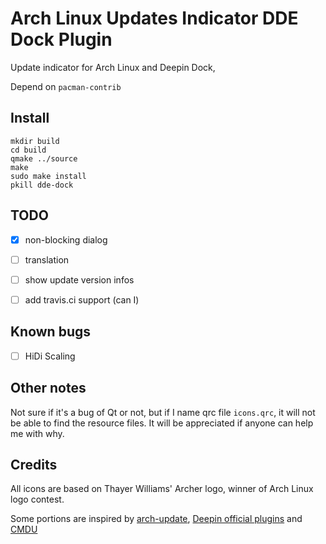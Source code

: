 Arch Linux Updates Indicator DDE Dock Plugin
===============
Update indicator for Arch Linux and Deepin Dock, 

Depend on `pacman-contrib`

Install
--------

```
mkdir build
cd build
qmake ../source
make
sudo make install
pkill dde-dock
```

TODO
-------
- [X] non-blocking dialog
- [ ] translation 
- [ ] show update version infos
- [ ] add travis.ci support (can I)


Known bugs
-----
- [ ] HiDi Scaling

Other notes
-------
Not sure if it's a bug of Qt or not, but if I name qrc file `icons.qrc`, it will not be able to find the resource files. 
It will be appreciated if anyone can help me with why. 

Credits
----------
All icons are based on Thayer Williams' Archer logo, winner of Arch Linux logo contest.

Some portions are inspired by 
[arch-update](https://github.com/RaphaelRochet/arch-update), 
[Deepin official plugins](https://github.com/linuxdeepin/dde-dock/tree/master/plugins) 
and [CMDU](https://github.com/sonichy/CMDU_DDE_DOCK)
